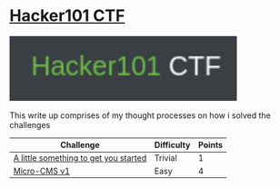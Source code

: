 # [Hacker101 CTF](https://ctf.hacker101.com/ctf)

<img src="hacker101-logo.png" width="400px">

This write up comprises of my thought processes on how i solved the challenges

<table>
    <thead>
        <th>Challenge</th>
        <th>Difficulty</th>
        <th>Points</th>
    <thead>
    <tbody>
        <tr>
            <td>
                <a href="./a_little_something/README.md">A little something to get you started</a>
            </td>
            <td>
                Trivial
            </td>
            <td>
                1
            </td>
        </tr>
        <tr>
            <td>
                <a href="./micro_cms_v1/README.md">Micro-CMS v1</a>
            </td>
            <td>
                Easy
            </td>
            <td>
                4
            </td>
        </tr>
    </tbody>
</table>